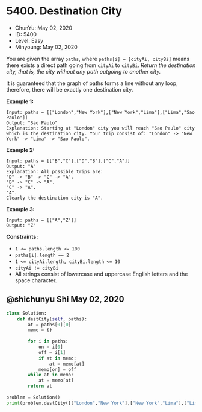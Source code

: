 # 5400. Destination City

- ChunYu: May 02, 2020
- ID: 5400
- Level: Easy
- Minyoung: May 02, 2020

You are given the array `paths`, where `paths[i] = [cityAi, cityBi]` means there exists a direct path going from `cityAi` to `cityBi`. *Return the destination city, that is, the city without any path outgoing to another city.*

It is guaranteed that the graph of paths forms a line without any loop, therefore, there will be exactly one destination city.

**Example 1:**

```
Input: paths = [["London","New York"],["New York","Lima"],["Lima","Sao Paulo"]]
Output: "Sao Paulo" 
Explanation: Starting at "London" city you will reach "Sao Paulo" city which is the destination city. Your trip consist of: "London" -> "New York" -> "Lima" -> "Sao Paulo".

```

**Example 2:**

```
Input: paths = [["B","C"],["D","B"],["C","A"]]
Output: "A"
Explanation: All possible trips are: 
"D" -> "B" -> "C" -> "A". 
"B" -> "C" -> "A". 
"C" -> "A". 
"A". 
Clearly the destination city is "A".

```

**Example 3:**

```
Input: paths = [["A","Z"]]
Output: "Z"

```

**Constraints:**

- `1 <= paths.length <= 100`
- `paths[i].length == 2`
- `1 <= cityAi.length, cityBi.length <= 10`
- `cityAi != cityBi`
- All strings consist of lowercase and uppercase English letters and the space character.

## @shichunyu Shi May 02, 2020

```python
class Solution:
    def destCity(self, paths):
        at = paths[0][0]
        memo = {}
        
        for i in paths:
            on = i[0]
            off = i[1]
            if at in memo:
                at = memo[at]
            memo[on] = off
        while at in memo:
            at = memo[at]
        return at
                
problem = Solution()
print(problem.destCity([["London","New York"],["New York","Lima"],["Lima","Sao Paulo"]]))
```